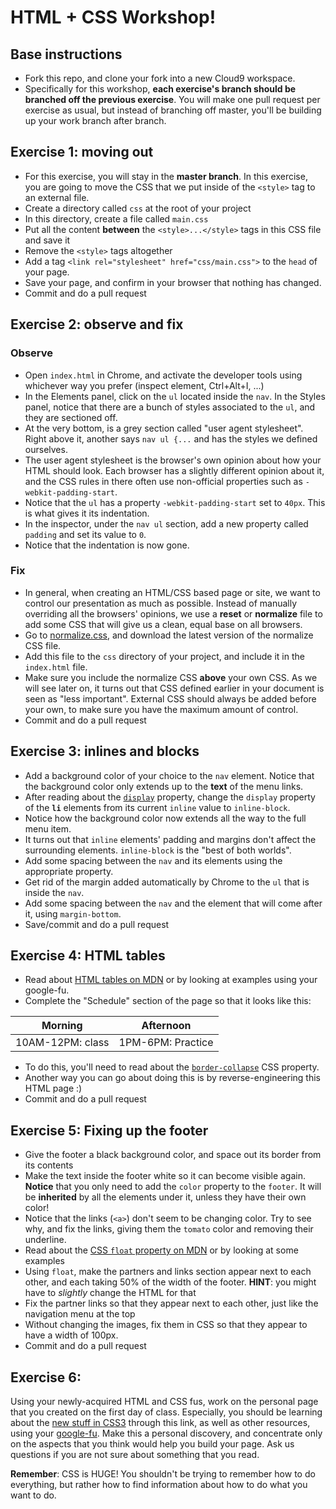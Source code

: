 # HTML + CSS Workshop!

## Base instructions
* Fork this repo, and clone your fork into a new Cloud9 workspace.
* Specifically for this workshop, **each exercise's branch should be branched off the previous exercise**. You will make
one pull request per exercise as usual, but instead of branching off master, you'll be building up your work branch
after branch.

## Exercise 1: moving out
* For this exercise, you will stay in the **master branch**. In this exercise, you are going to move the CSS that
we put inside of the `<style>` tag to an external file.
* Create a directory called `css` at the root of your project
* In this directory, create a file called `main.css`
* Put all the content **between** the `<style>...</style>` tags in this CSS file and save it
* Remove the `<style>` tags altogether
* Add a tag `<link rel="stylesheet" href="css/main.css">` to the `head` of your page.
* Save your page, and confirm in your browser that nothing has changed.
* Commit and do a pull request

## Exercise 2: observe and fix
### Observe
* Open `index.html` in Chrome, and activate the developer tools using whichever way you prefer (inspect element, Ctrl+Alt+I, ...)
* In the Elements panel, click on the `ul` located inside the `nav`. In the Styles panel, notice that there are a bunch
of styles associated to the `ul`, and they are sectioned off.
* At the very bottom, is a grey section called "user agent stylesheet". Right above it, another says `nav ul {...`
and has the styles we defined ourselves.
* The user agent stylesheet is the browser's own opinion about how your HTML should look. Each browser has a slightly
different opinion about it, and the CSS rules in there often use non-official properties such as `-webkit-padding-start`.
* Notice that the `ul` has a property `-webkit-padding-start` set to `40px`. This is what gives it its indentation.
* In the inspector, under the `nav ul` section, add a new property called `padding` and set its value to `0`.
* Notice that the indentation is now gone.

### Fix
* In general, when creating an HTML/CSS based page or site, we want to control our presentation as much as possible.
Instead of manually overriding all the browsers' opinions, we use a **reset** or **normalize** file to add some CSS
that will give us a clean, equal base on all browsers.
* Go to [normalize.css](https://necolas.github.io/normalize.css/), and download the latest version of the normalize CSS file.
* Add this file to the `css` directory of your project, and include it in the `index.html` file.
* Make sure you include the normalize CSS **above** your own CSS. As we will see later on, it turns out that CSS defined
earlier in your document is seen as "less important". External CSS should always be added before your own, to make sure
you have the maximum amount of control.
* Commit and do a pull request

## Exercise 3: inlines and blocks
* Add a background color of your choice to the `nav` element. Notice that the background color only extends up to the **text** of the menu links.
* After reading about the [`display`](https://developer.mozilla.org/en-US/docs/Web/CSS/display) property, change the `display` property
of the **`li`** elements from its current `inline` value to `inline-block`.
* Notice how the background color now extends all the way to the full menu item.
* It turns out that `inline` elements' padding and margins don't affect the surrounding elements. `inline-block`
is the "best of both worlds".
* Add some spacing between the `nav` and its elements using the appropriate property.
* Get rid of the margin added automatically by Chrome to the `ul` that is inside the `nav`.
* Add some spacing between the `nav` and the element that will come after it, using `margin-bottom`.
* Save/commit and do a pull request

## Exercise 4: HTML tables
* Read about [HTML tables on MDN](https://developer.mozilla.org/en-US/docs/Web/HTML/Element/table) or by looking at examples using your google-fu.
* Complete the "Schedule" section of the page so that it looks like this:

Morning | Afternoon
--------|----------
10AM-12PM: class | 1PM-6PM: Practice

* To do this, you'll need to read about the [`border-collapse`](https://developer.mozilla.org/en-US/docs/Web/CSS/border-collapse) CSS property.
* Another way you can go about doing this is by reverse-engineering this HTML page :)
* Commit and do a pull request

## Exercise 5: Fixing up the footer
* Give the footer a black background color, and space out its border from its contents
* Make the text inside the footer white so it can become visible again. **Notice** that you only need to add the `color`
property to the `footer`. It will be **inherited** by all the elements under it, unless they have their own color!
* Notice that the links (`<a>`) don't seem to be changing color. Try to see why, and fix the links, giving them the `tomato`
color and removing their underline.
* Read about the [CSS `float` property on MDN](https://developer.mozilla.org/en-US/docs/Web/CSS/float) or by looking at some examples
* Using `float`, make the partners and links section appear next to each other, and each taking 50% of the width of the footer. **HINT**: you might have to *slightly* change the HTML for that
* Fix the partner links so that they appear next to each other, just like the navigation menu at the top
* Without changing the images, fix them in CSS so that they appear to have a width of 100px.
* Commit and do a pull request

## Exercise 6:
Using your newly-acquired HTML and CSS fus, work on the personal page that you created on the first day of class.
Especially, you should be learning about the [new stuff in CSS3](http://www.1stwebdesigner.com/css3-introduction/)
through this link, as well as other resources, using your [google-fu](http://lmgtfy.com/?q=css3+new+features). Make this a personal discovery, and concentrate 
only on the aspects that you think would help you build your page. Ask us questions if you are not sure about 
something that you read.

**Remember**: CSS is HUGE! You shouldn't be trying to remember how to do everything, but rather how to find information
about how to do what you want to do.
